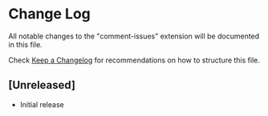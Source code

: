 # Change Log

All notable changes to the "comment-issues" extension will be documented in this file.

Check [Keep a Changelog](http://keepachangelog.com/) for recommendations on how to structure this file.

## [Unreleased]

- Initial release